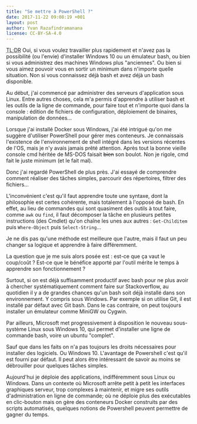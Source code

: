 ```yaml
---
title: "Se mettre à PowerShell ?"
date: 2017-11-22 09:08:19 +001
layout: post
author: Yvan Razafindramanana
license: CC-BY-SA-4.0
---
```


<acronym title="En résumé... (Too long; Didn't Read)">TL;DR</acronym> Oui, si vous voulez travailler plus rapidement et n'avez pas la possibilité (ou l'envie) d'installer Windows 10 ou un émulateur bash, ou bien si vous administrez des machines Windows plus "anciennes". Ou bien si vous aimez pouvoir vous en sortir un minimum dans n'importe quelle situation. Non si vous connaissez déjà bash et avez déjà un bash disponible.

<!--more-->

Au début, j'ai commencé par administrer des serveurs d'application sous Linux. Entre autres choses, cela m'a permis d'apprendre à utiliser bash et les outils de la ligne de commande, pour faire tout et n'importe quoi dans la console&nbsp;: édition de fichiers de configuration, déploiement de binaires, manipulation de données...

Lorsque j'ai installé Docker sous Windows, j'ai été intrigué qu'on me suggère d'utiliser PowerShell pour gérer mes conteneurs. Je connaissais l'existence de l'environnement de shell intégré dans les versions récentes de l'OS, mais je n'y avais jamais prêté attention. Après tout la bonne vieille console cmd héritée de MS-DOS faisait <del>bien</del> son boulot. Non je rigole, cmd fait le juste minimum (et le fait mal).

Donc j'ai regardé PowerShell de plus près. J'ai essayé de comprendre comment réaliser des tâches simples, parcourir des répertoires, filtrer des fichiers...

L'inconvénient c'est qu'il faut apprendre toute une syntaxe, dont la philosophie est certes cohérente, mais totalement à l'opposé de bash. En effet, au lieu de commandes qui sont quasiment des outils à tout faire, comme <code>awk</code> ou <code>find</code>, il faut décomposer la tâche en plusieurs petites instructions (des Cmdlet) qu'on chaîne les unes aux autres&nbsp;: <code>Get-Childitem</code> puis <code>Where-Object</code> puis <code>Select-String</code>...

Je ne dis pas qu'une méthode est meilleure que l'autre, mais il faut un peu changer sa logique et apprendre à faire différemment.

La question que je me suis alors posée est&nbsp;: est-ce que ça vaut le coup/coût&nbsp;? Est-ce que le bénéfice apporté par l'outil mérite le temps à apprendre son fonctionnement&nbsp;? 

Surtout, si on est déjà suffisamment productif avec bash pour ne plus avoir à chercher systématiquement comment faire sur Stackoverflow, au quotidien il y a de grandes chances qu'un bash soit déjà installé dans son environnement. Y compris sous Windows. Par exemple si on utilise Git, il est installé par défaut avec Git bash. Dans le cas contraire, on peut toujours installer un émulateur comme MiniGW ou Cygwin.

Par ailleurs, Microsoft met progressivement à disposition le nouveau sous-système Linux sous Windows 10, qui permet d'installer une ligne de commande bash, voire un ubuntu "complet".

Sauf que dans les faits on n'a pas toujours les droits nécessaires pour installer des logiciels. Ou Windows 10. L'avantage de Powershell c'est qu'il est fourni par défaut. Il peut alors être intéressant de savoir au moins se débrouiller pour quelques tâches simples.

Aujourd'hui je déploie des applications, indifféremment sous Linux ou Windows. Dans un contexte où Microsoft arrête petit à petit les interfaces graphiques serveur, trop complexes à maintenir, et migre ses outils d'administration en ligne de commande; où ne déploie plus des exécutables en clic-bouton mais on gère des conteneurs Docker construits par des scripts automatisés, quelques notions de Powershell peuvent permettre de gagner du temps.
